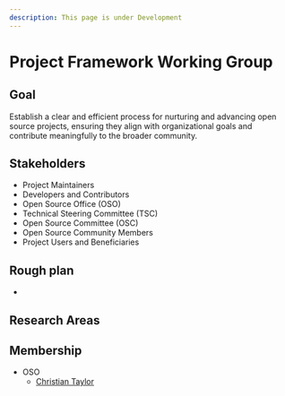 ```yaml
---
description: This page is under Development
---
```


# Project Framework Working Group

## Goal

Establish a clear and efficient process for nurturing and advancing open source projects, ensuring they align with organizational goals and contribute meaningfully to the broader community.&#x20;

## Stakeholders

* Project Maintainers&#x20;
* Developers and Contributors&#x20;
* Open Source Office (OSO)&#x20;
* Technical Steering Committee (TSC)&#x20;
* Open Source Committee (OSC)&#x20;
* Open Source Community Members&#x20;
* Project Users and Beneficiaries

## Rough plan

*

## Research Areas

###

###

###

## Membership

* OSO
  * [Christian Taylor](mailto:christian.taylor@iohk.io)

